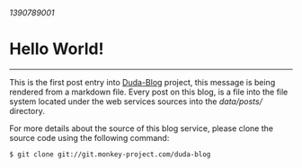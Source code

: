 ###### 1390789001

# Hello World!

---

This is the first post entry into [Duda-Blog](http://blog.duda.io) project, this message is being rendered from a markdown file. Every post on this blog, is a file into the file system located under the web services sources into the _data/posts/_ directory.

For more details about the source of this blog service, please clone the source code using the following command:

```Bash
$ git clone git://git.monkey-project.com/duda-blog
```
